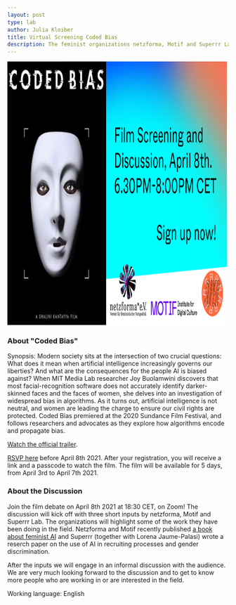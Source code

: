 ```yaml
---
layout: post
type: lab
author: Julia Kloiber
title: Virtual Screening Coded Bias 
description: The feminist organizations netzforma, Motif and Superrr Lab are hosting a virtual screening and discussion of the film Coded Bias.
---
```


<img src="/assets/img/blog/codedbias.png" alt="Coded Bias Logo" width="500" height="600">

<p><h3>About "Coded Bias"</h3></p>

Synopsis: Modern society sits at the intersection of two crucial questions: What does it mean when artificial intelligence increasingly governs our liberties? And what are the consequences for the people AI is biased against? When MIT Media Lab researcher Joy Buolamwini discovers that most facial-recognition software does not accurately identify darker-skinned faces and the faces of women, she delves into an investigation of widespread bias in algorithms. As it turns out, artificial intelligence is not neutral, and women are leading the charge to ensure our civil rights are protected.
Coded Bias premiered at the 2020 Sundance Film Festival, and follows researchers and advocates as they explore how algorithms encode and propagate bias.

<a href="https://www.youtube.com/watch?v=jZl55PsfZJQ"> Watch the official trailer</a>.

<p><a href="https://us02web.zoom.us/meeting/register/tZwpcuGhrDgjGtEs8YrLtRn73CxKluIrlZyK">RSVP here</a> before April 8th 2021. After your registration, you will receive a link and a passcode to watch the film. The film will be available for 5 days, from April 3rd to April 7th 2021.
</p>

<p><h3>About the Discussion</h3></p>

<p>Join the film debate on April 8th 2021 at 18:30 CET, on Zoom!
The discussion will kick off with three short inputs by netzforma, Motif and Superrr Lab.
The organizations will highlight some of the work they have been doing in the field. Netzforma and Motif recently published <a href="http://netzforma.org/wenn-ki-dann-feministisch">a book about feminist AI</a> and Superrr (together with Lorena Jaume-Palasi) wrote a reserch paper on the use of AI in recruiting processes and gender discrimination.

After the inputs we will engage in an informal discussion with the audience.
We are very much looking forward to the discussion and to get to know more people who are working in or are interested in the field.</p>

<p>Working language: English</p>

